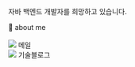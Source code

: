 자바 백엔드 개발자를 희망하고 있습니다.

💙 about me<br><br>
<a href="mailto:yusg9603@naver.com"><img src="https://img.shields.io/badge/mail-1EC800?style=flat-square&logo=Gmail&logoColor=white&link=leegm1798@naver.com"/></a> 메일
<br>
<a href="https://stonage.tistory.com/"><img src="https://img.shields.io/badge/blog-d14836?style=flat-square&logo=tistory&logoColor=white&link=leegm1798@naver.com"/></a> 기술블로그


<!--
**Stonage96/Stonage96** is a ✨ _special_ ✨ repository because its `README.md` (this file) appears on your GitHub profile.

Here are some ideas to get you started:

- 🔭 I’m currently working on ...
- 🌱 I’m currently learning ...
- 👯 I’m looking to collaborate on ...
- 🤔 I’m looking for help with ...
- 💬 Ask me about ...
- 📫 How to reach me: ...
- 😄 Pronouns: ...
- ⚡ Fun fact: ...
-->
